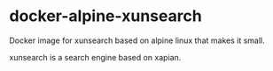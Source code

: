 # docker-alpine-xunsearch


Docker image for xunsearch based on alpine linux that makes it small. 

xunsearch is a search engine based on xapian.

